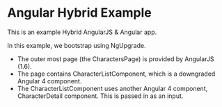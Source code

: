 # Angular Hybrid Example

This is an example Hybrid AngularJS & Angular app. 

In this example, we bootstrap using NgUpgrade. 

- The outer most page (the CharactersPage) is provided by AngularJS (1.6).
- The page contains CharacterListComponent, which is a downgraded Angular 4 component.
- The CharacterListComponent uses another Angular 4 component, CharacterDetail component. This is passed in as an input.
